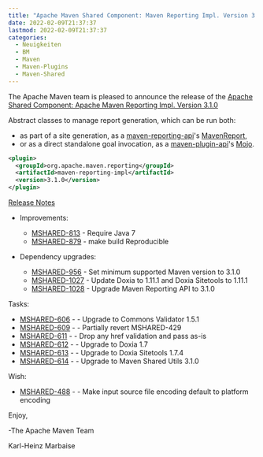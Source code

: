 ```yaml
---
title: "Apache Maven Shared Component: Maven Reporting Impl. Version 3.1.0 Released"
date: 2022-02-09T21:37:37
lastmod: 2022-02-09T21:37:37
categories:
  - Neuigkeiten
  - BM
  - Maven
  - Maven-Plugins
  - Maven-Shared
---
```

The Apache Maven team is pleased to announce the release of the 
[Apache Shared Component: Apache Maven Reporting Impl. Version 3.1.0](https://maven.apache.org/shared/maven-reporting-impl/)

Abstract classes to manage report generation, which can be run both:

 * as part of a site generation, as a [maven-reporting-api](https://maven.apache.org/shared/maven-reporting-api/)'s [MavenReport](https://maven.apache.org/shared/maven-reporting-api/apidocs/org/apache/maven/reporting/MavenReport.html),
 * or as a direct standalone goal invocation, as a [maven-plugin-api](https://maven.apache.org/ref/current/maven-plugin-api/)'s [Mojo](https://maven.apache.org/ref/current/maven-plugin-api/apidocs/org/apache/maven/plugin/Mojo.html).


```xml
<plugin>
  <groupId>org.apache.maven.reporting</groupId>
  <artifactId>maven-reporting-impl</artifactId>
  <version>3.1.0</version>
</plugin>
```

<!-- more -->

[Release Notes](https://issues.apache.org/jira/secure/ReleaseNote.jspa?projectId=12317922&version=12341015)


* Improvements:
 
  * [MSHARED-813](https://issues.apache.org/jira/browse/MSHARED-813) - Require Java 7
  * [MSHARED-879](https://issues.apache.org/jira/browse/MSHARED-879) - make build Reproducible

* Dependency upgrades:
 
  * [MSHARED-956](https://issues.apache.org/jira/browse/MSHARED-956) - Set minimum supported Maven version to 3.1.0
  * [MSHARED-1027](https://issues.apache.org/jira/browse/MSHARED-1027) - Update Doxia to 1.11.1 and Doxia Sitetools to 1.11.1
  * [MSHARED-1028](https://issues.apache.org/jira/browse/MSHARED-1028) - Upgrade Maven Reporting API to 3.1.0

Tasks:

 * [MSHARED-606](https://issues.apache.org/jira/browse/MSHARED-606) - - Upgrade to Commons Validator 1.5.1
 * [MSHARED-609](https://issues.apache.org/jira/browse/MSHARED-609) - - Partially revert MSHARED-429
 * [MSHARED-611](https://issues.apache.org/jira/browse/MSHARED-611) - - Drop any href validation and pass as-is
 * [MSHARED-612](https://issues.apache.org/jira/browse/MSHARED-612) - - Upgrade to Doxia 1.7
 * [MSHARED-613](https://issues.apache.org/jira/browse/MSHARED-613) - - Upgrade to Doxia Sitetools 1.7.4
 * [MSHARED-614](https://issues.apache.org/jira/browse/MSHARED-614) - - Upgrade to Maven Shared Utils 3.1.0

Wish:

 * [MSHARED-488](https://issues.apache.org/jira/browse/MSHARED-488) - - Make input source file encoding default to platform encoding

Enjoy,

-The Apache Maven Team

Karl-Heinz Marbaise
